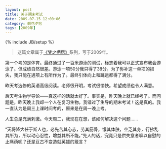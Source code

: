 ```yaml
---
layout: post
title: 关于期末考试
date: 2009-07-15 12:00:06
category: 朝花夕拾
tags: [2009年]
---
```

{% include JB/setup %}

> 这篇文章属于[《梦之栖居》](/posts/where-the-dreams-reside/)系列，写于2009年。
	
<!--more-->

第一个考的是体育。最终通过了一百米游泳的测试，标志着我可以正式宣布我会游泳了。但成绩自然很差。游泳一项50分我只得了38分。为了弥补这一单项的损失，我只能在通项上有所作为了。最终引体向上和跳远都得了满分。

昨天考选修的英语高级阅读。老师很开明，考试很愉快。希望成绩也令人满意。

后天考生物学导论——真这样的话就太好了。事实是，昨天晚上就已经考了。而问题是，昨天晚上我却一个人在复习生物。我错过了生导的期末考试！这是真的。我一直认为是周三上课时间考的，原来是在周一晚上考。

人生总是充满刺激。今天周二，我现在在想，该如何解决这个问题……

“天将降大任于斯人也，必先苦其心志，劳其筋骨，饿其体肤，空乏其身，行拂乱其所为，所以动心忍性，增益其所不能。”先人的话，究竟只是供失意者聊以自慰的止痛药呢？还是亘古不变造就英雄的箴言？